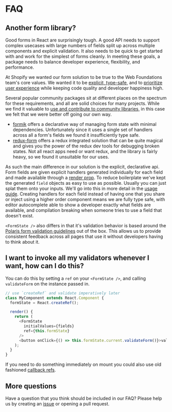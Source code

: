 # FAQ

## Another form library?

Good forms in React are surprisingly tough. A good API needs to support complex usecases with large numbers of fields split up across multiple components and explicit validation. It also needs to be quick to get started with and work for the simplest of forms cleanly. In meeting these goals, a package needs to balance developer experience, flexibility, and performance.

At Shopify we wanted our form solution to be true to the Web Foundations team's core values. We wanted it to be [explicit, type-safe](https://github.com/Shopify/web-foundation/blob/master/Principles/3%20-%20Explicit%20over%20automatic.md), and to [prioritize user experience](https://github.com/Shopify/web-foundation/blob/master/Principles/1%20-%20User%20over%20team%20over%20self.md) while keeping code quality and developer happiness high.

Several popular community packages sit at different places on the spectrum for these requirements, and all are solid choices for many projects. While we find it valuable to [use and contribute to community libraries,](https://github.com/Shopify/web-foundation/blob/master/Principles/5%20-%20Community%20over%20ownership.md) in this case we felt that we were better off going our own way.

- [formik](https://github.com/jaredpalmer/formik) offers a declarative way of managing form state with minimal dependencies. Unfortunately since it uses a single set of handlers across all a form's fields we found it insufficiently type safe.
- [redux-form](https://redux-form.com/7.4.2/) offers a redux integrated solution that can be quite magical and gives you the power of the redux dev tools for debugging broken states. Not all react apps need or want redux, and the library is fairly heavy, so we found it unsuitable for our uses.

As such the main difference in our solution is the explicit, declarative api. Form fields are given explicit handlers generated individually for each field and made available through a [render prop](https://reactjs.org/docs/render-props.html). To reduce boilerplate we've kept the generated `field` objects as easy to use as possible. Usually you can just splat them onto your inputs. We'll go into this in more detail in the [usage guide](https://github.com/Shopify/quilt/tree/master/packages/react-form-state/docs/building-forms.md). Creating handlers for each field instead of having one that you share or inject using a higher order component means we are fully type safe, with editor autocomplete able to show a developer exactly what fields are available, and compilation breaking when someone tries to use a field that doesn't exist.

`<FormState />` also differs in that it's validation behavior is based around the [Polaris form validation guidelines](https://polaris.shopify.com/patterns/error-messages#section-form-validation) out of the box. This allows us to provide consistent feedback across all pages that use it without developers having to think about it.

## I want to invoke all my validators whenever I want, how can I do this?

You can do this by setting a `ref` on your `<FormState />`, and calling `validateForm` on the instance passed in.

```typescript
// use `createRef` and validate imperatively later
class MyComponent extends React.Component {
  formState = React.createRef();

  render() {
    return (
      <FormState
        initialValues={fields}
        ref={this.formState}
      />
      <button onClick={() => this.formState.current.validateForm()}>validate</button>
    );
  }
}
```

If you need to do something immediately on mount you could also use old fashioned [callback refs](https://reactjs.org/docs/refs-and-the-dom.html#callback-refs).

## More questions

Have a question that you think should be included in our FAQ? Please help us by creating an [issue](https://github.com/Shopify/quilt/issues/new?template=ENHANCEMENT.md) or opening a pull request.

